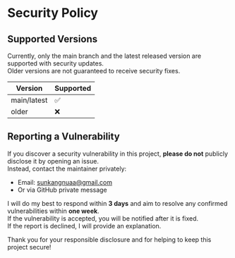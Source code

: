 # Security Policy

## Supported Versions

Currently, only the main branch and the latest released version are supported with security updates.  
Older versions are not guaranteed to receive security fixes.

| Version      | Supported          |
| ------------ | ------------------ |
| main/latest  | :white_check_mark: |
| older        | :x:                |

## Reporting a Vulnerability

If you discover a security vulnerability in this project, **please do not** publicly disclose it by opening an issue.  
Instead, contact the maintainer privately:

- Email: sunkangnuaa@gmail.com
- Or via GitHub private message

I will do my best to respond within **3 days** and aim to resolve any confirmed vulnerabilities within **one week**.  
If the vulnerability is accepted, you will be notified after it is fixed.  
If the report is declined, I will provide an explanation.

Thank you for your responsible disclosure and for helping to keep this project secure!
